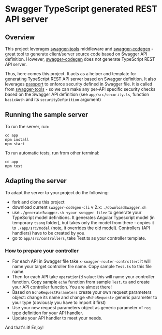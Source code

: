 # Swagger TypeScript generated REST API server

## Overview
This project leverages [swagger-tools](https://github.com/apigee-127/swagger-tools) middleware and [swagger-codegen](https://github.com/swagger-api/swagger-codegen/tree/v2.4.8) - great tool to generate client/server source code based on Swagger API definition. However, [swagger-codegen](https://github.com/swagger-api/swagger-codegen/tree/v2.4.8) does not generate TypeScript REST API server. 

Thus, here comes this project. It acts as a helper and template for generating TypeScript REST API server based on Swagger definition.
It also leverages [passport](https://www.npmjs.com/package/passport) to enforce security defined in Swagger file. It is called from [swagger-tools](https://github.com/apigee-127/swagger-tools) - so we can make any per-API specific security checks based on the Swagger API definition (see `app/src/security.ts`, function `basicAuth` and its `securityDefinition` argument)

## Running the sample server
To run the server, run:

```
cd app
npm install
npm start
```

To run automatic tests, run from other terminal:
```
cd app
npm test
```

## Adapting the server
To adapt the server to your project do the following:
- fork and clone this project
- download current `swagger-codegen-cli` v 2.x: `./downloadSwagger.sh`
- use `./generateSwagger.sh <your swagger file>` to generate your TypeScript model definitions.
It generates Angular Typescript model (in temporary `tsang` folder), but takes only the model from there - copies it to `./app/src/model` (note, it overrides the old model).
Controllers (API handlers) have to be created by you.
- go to `app/src/controllers`, take Test.ts as your controller template.

### How to prepare your controller
- For each API in Swagger file take `x-swagger-router-controller`: it will name your target controller file name. Copy sample `Test.ts` to this file name.
- Then for each API take `operationId` value: this will name your controller function. Copy sample `echo` function from sample `Test.ts` and create your API controller function. You are almost there!
- Based on `EchoRequestParameters` create your own request parameters object: change its name and change `<EchoRequest>` generic parameter to your type (obviously you have to import it first)
- Use your new request parameters object as generic parameter of `req` type definition for your API handler.
- Update your API handler to meet your needs.

And that's it! Enjoy!

